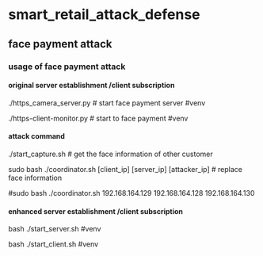 # smart_retail_attack_defense

## face payment attack

### usage of face payment attack

#### original server establishment /client subscription

./https_camera_server.py # start face payment server #venv

./https-client-monitor.py # start to face payment #venv

#### attack command

./start_capture.sh # get the face information of other customer 

sudo bash ./coordinator.sh [client_ip] [server_ip] [attacker_ip] # replace face information

#sudo bash ./coordinator.sh 192.168.164.129 192.168.164.128 192.168.164.130 

#### enhanced server establishment /client subscription

bash ./start_server.sh #venv

bash ./start_client.sh #venv
